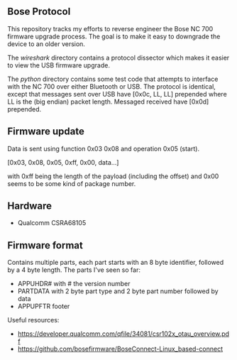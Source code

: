 Bose Protocol
-------------

This repository tracks my efforts to reverse engineer the Bose NC 700 firmware upgrade process. The goal is to make it easy to downgrade the device to an older version.

The *wireshark* directory contains a protocol dissector which makes it easier to view the USB firmware upgrade.

The *python* directory contains some test code that attempts to interface with the NC 700 over either Bluetooth or USB. The protocol is identical, except that messages sent over USB have [0x0c, LL, LL] prepended where LL is the (big endian) packet length. Messaged received have [0x0d] prepended.

Firmware update
---------------

Data is sent using function 0x03 0x08 and operation 0x05 (start). 

[0x03, 0x08, 0x05, 0xff, 0x00, data...]

with 0xff being the length of the payload (including the offset) and 0x00 seems to be some kind of package number.

Hardware
--------

 - Qualcomm CSRA68105

Firmware format
---------------

Contains multiple parts, each part starts with an 8 byte identifier, followed by a 4 byte length. The parts I've seen so far:
 - APPUHDR# with # the version number
 - PARTDATA with 2 byte part type and 2 byte part number followed by data
 - APPUPFTR footer

Useful resources:

- https://developer.qualcomm.com/qfile/34081/csr102x_otau_overview.pdf
- https://github.com/bosefirmware/BoseConnect-Linux_based-connect

